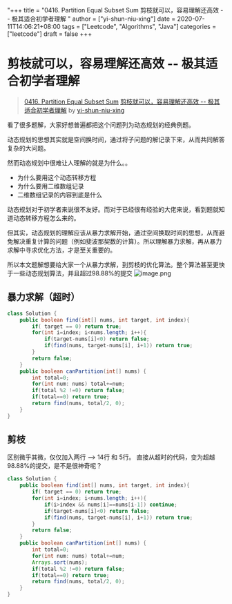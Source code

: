 "+++
title = "0416. Partition Equal Subset Sum 剪枝就可以，容易理解还高效 -- 极其适合初学者理解 "
author = ["yi-shun-niu-xing"]
date = 2020-07-11T14:06:21+08:00
tags = ["Leetcode", "Algorithms", "Java"]
categories = ["leetcode"]
draft = false
+++

# 剪枝就可以，容易理解还高效 -- 极其适合初学者理解

> [0416. Partition Equal Subset Sum](https://leetcode-cn.com/problems/partition-equal-subset-sum/)
> [剪枝就可以，容易理解还高效 -- 极其适合初学者理解](https://leetcode-cn.com/problems/partition-equal-subset-sum/solution/jian-zhi-jiu-ke-yi-rong-yi-li-jie-huan-gao-xiao-ji/) by [yi-shun-niu-xing](https://leetcode-cn.com/u/yi-shun-niu-xing/)

看了很多题解，大家好想普遍都把这个问题列为动态规划的经典例题。

动态规划的思想其实就是空间换时间，通过将子问题的解记录下来，从而共同解答复杂的大问题。

然而动态规划中很难让人理解的就是为什么。。
- 为什么要用这个动态转移方程
- 为什么要用二维数组记录
- 二维数组记录的内容到底是什么

动态规划对于初学者来说很不友好。而对于已经很有经验的大佬来说，看到题就知道动态转移方程怎么来的。

但其实，动态规划的理解应该从暴力求解开始，通过空间换取时间的思想，从而避免解决重复计算的问题（例如斐波那契数的计算）。所以理解暴力求解，再从暴力求解中寻求优化方法，才是至关重要的。

所以本文题解想要给大家一个从暴力求解，到剪枝的优化算法。整个算法甚至更快于一些动态规划算法，并且超过98.88%的提交
![image.png](https://pic.leetcode-cn.com/8489bb5fece00affbac741d87a17f91bc4dd995b318a102b1da0d7fd4f205100-image.png)

## 暴力求解（超时）
```java
class Solution {
    public boolean find(int[] nums, int target, int index){
        if( target == 0) return true;
        for(int i=index; i<nums.length; i++){
            if(target-nums[i]<0) return false;
            if(find(nums, target-nums[i], i+1)) return true;
        }
        return false;
    }
    public boolean canPartition(int[] nums) {
        int total=0;
        for(int num: nums) total+=num;
        if(total %2 !=0) return false;
        if(total==0) return true;
        return find(nums, total/2, 0);
    }
}
```

## 剪枝
区别微乎其微，仅仅加入两行 --> 14行 和 5行。 直接从超时的代码，变为超越98.88%的提交，是不是很神奇呢？
```java
class Solution {
    public boolean find(int[] nums, int target, int index){
        if( target == 0) return true;
        for(int i=index; i<nums.length; i++){
            if(i>index && nums[i]==nums[i-1]) continue;
            if(target-nums[i]<0) return false;
            if(find(nums, target-nums[i], i+1)) return true;
        }
        return false;
    }
    public boolean canPartition(int[] nums) {
        int total=0;
        for(int num: nums) total+=num;
        Arrays.sort(nums);
        if(total %2 !=0) return false;
        if(total==0) return true;
        return find(nums, total/2, 0);
    }
}
```
